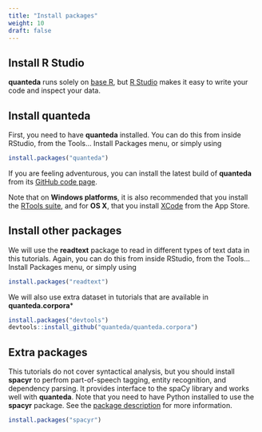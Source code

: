```yaml
---
title: "Install packages"
weight: 10
draft: false
---
```


## Install R Studio

**quanteda** runs solely on [base R](https://cran.r-project.org/), but [R Studio](https://www.rstudio.com/products/rstudio/download/) makes it easy to write your code and inspect your data.

## Install quanteda

First, you need to have **quanteda** installed.  You can do this from inside RStudio, from the Tools... Install Packages menu, or simply using

```r
install.packages("quanteda")
```

If you are feeling adventurous, you can install the latest build of **quanteda** from its [GitHub code page](https://github.com/quanteda/quanteda).

Note that on **Windows platforms**, it is also recommended that you install the [RTools suite](https://cran.r-project.org/bin/windows/Rtools/), and for **OS X**, that you install [XCode](https://itunes.apple.com/gb/app/xcode/id497799835?mt=12) from the App Store.


## Install other packages

We will use the **readtext** package to read in different types of text data in this tutorials. Again, you can do this from inside RStudio, from the Tools... Install Packages menu, or simply using


```r
install.packages("readtext")
```

We will also use extra dataset in tutorials that are available in **quanteda.corpora***


```r
install.packages("devtools")
devtools::install_github("quanteda/quanteda.corpora")
```

## Extra packages

This tutorials do not cover syntactical analysis, but you should install **spacyr** to perfrom part-of-speech tagging, entity recognition, and dependency parsing. It provides interface to the spaCy library and works well with **quanteda**. Note that you need to have Python installed to use the **spacyr** package. See the [package description](https://github.com/quanteda/spacyr/blob/master/README.md) for more information.


```r
install.packages("spacyr")
```
